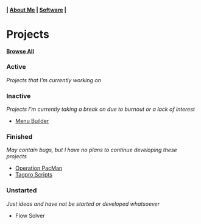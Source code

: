 #### | [About Me](./about) | [Software](./software) |

# Projects

**[Browse All](https://github.com/JonathanWilkins1/Jonathan-Wilkins/tree/master/project_files)**

### Active
  *Projects that I'm currently working on*

### Inactive
  *Projects I'm currently taking a break on due to burnout or a lack of interest*
  * [Menu Builder](https://github.com/JonathanWilkins1/Jonathan-Wilkins/tree/master/project_files/inactive/Menu_Builder)

### Finished
  *May contain bugs, but I have no plans to continue developing these projects*
  * [Operation PacMan](https://github.com/JonathanWilkins1/Jonathan-Wilkins/tree/master/project_files/finished/Operation_PacMan)
  * [Tagpro Scripts](https://github.com/JonathanWilkins1/Jonathan-Wilkins/tree/master/project_files/finished/Tagpro_Scripts)

### Unstarted
  *Just ideas and have not be started or developed whatsoever*
  * Flow Solver
